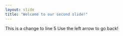 ```yaml
---
layout: slide
title: "Welcome to our second slide!"
---
```

This is a change to line 5
Use the left arrow to go back!
